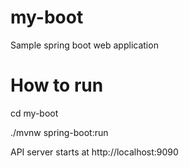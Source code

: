# my-boot
Sample spring boot web application

# How to run
cd my-boot

./mvnw spring-boot:run

API server starts at http://localhost:9090
